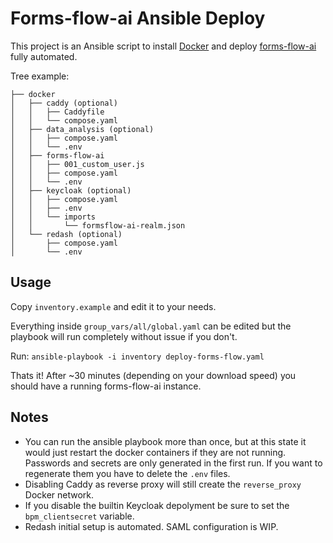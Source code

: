 # Forms-flow-ai Ansible Deploy

This project is an Ansible script to install [Docker](https://www.docker.com/) and deploy [forms-flow-ai](https://github.com/AOT-Technologies/forms-flow-ai) fully automated.

Tree example:

```
├── docker
│   ├── caddy (optional)
│   │   ├── Caddyfile
│   │   └── compose.yaml
│   ├── data_analysis (optional)
│   │   ├── compose.yaml
│   │   └── .env
│   ├── forms-flow-ai
│   │   ├── 001_custom_user.js
│   │   ├── compose.yaml
│   │   └── .env
│   ├── keycloak (optional)
│   │   ├── compose.yaml
│   │   ├── .env
│   │   └── imports
│   │       └── formsflow-ai-realm.json
│   └── redash (optional)
│       ├── compose.yaml
│       └── .env
```

## Usage

Copy `inventory.example` and edit it to your needs.

Everything inside `group_vars/all/global.yaml` can be edited but the playbook will run completely without issue if you don't.

Run: `ansible-playbook -i inventory deploy-forms-flow.yaml`

Thats it! After ~30 minutes (depending on your download speed) you should have a running forms-flow-ai instance.

## Notes

- You can run the ansible playbook more than once, but at this state it would just restart the docker containers if they are not running. Passwords and secrets are only generated in the first run. If you want to regenerate them you have to delete the `.env` files.
- Disabling Caddy as reverse proxy will still create the `reverse_proxy` Docker network.
- If you disable the builtin Keycloak depolyment be sure to set the `bpm_clientsecret` variable.
- Redash initial setup is automated. SAML configuration is WIP.
